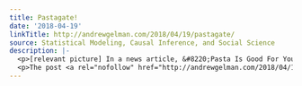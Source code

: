 ```yaml
---
title: Pastagate!
date: '2018-04-19'
linkTitle: http://andrewgelman.com/2018/04/19/pastagate/
source: Statistical Modeling, Causal Inference, and Social Science
description: |-
  <p>[relevant picture] In a news article, &#8220;Pasta Is Good For You, Say Scientists Funded By Big Pasta,&#8221; Stephanie Lee writes: The headlines were a fettuccine fanatic’s dream. “Eating Pasta Linked to Weight Loss in New Study,” Newsweek reported this month, racking up more than 22,500 Facebook likes, shares, and comments. The happy news also went [&#8230;]</p>
  <p>The post <a rel="nofollow" href="http://andrewgelman.com/2018/04/19/pastagate/">Pastagate!</a> appeared first on <a rel="nofol
---
```

